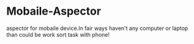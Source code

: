# Mobaile-Aspector
aspector for mobaile device.In fair ways haven't any computer or laptop than could be work sort task with phone! 
